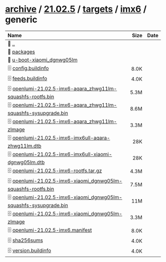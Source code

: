 ---
---

# [archive](/archive/) / [21.02.5](/archive/21.02.5/) / [targets](/archive/21.02.5/targets/) / [imx6](/archive/21.02.5/targets/imx6/) / generic


| Name | Size | Date |
|:---|---:|---|
| 📁 [..](../) | | |
| 📁 [packages](packages) | | |
| 📁 [u-boot-xiaomi_dgnwg05lm](u-boot-xiaomi_dgnwg05lm) | | |
| 🗄️ [config.buildinfo](./config.buildinfo) | 8.0K | |
| 🗄️ [feeds.buildinfo](./feeds.buildinfo) | 4.0K | |
| 🗄️ [openlumi-21.02.5-imx6-aqara_zhwg11lm-squashfs-rootfs.bin](./openlumi-21.02.5-imx6-aqara_zhwg11lm-squashfs-rootfs.bin) | 5.3M | |
| 🗄️ [openlumi-21.02.5-imx6-aqara_zhwg11lm-squashfs-sysupgrade.bin](./openlumi-21.02.5-imx6-aqara_zhwg11lm-squashfs-sysupgrade.bin) | 8.6M | |
| 🗄️ [openlumi-21.02.5-imx6-aqara_zhwg11lm-zImage](./openlumi-21.02.5-imx6-aqara_zhwg11lm-zImage) | 3.3M | |
| 🗄️ [openlumi-21.02.5-imx6-imx6ull-aqara-zhwg11lm.dtb](./openlumi-21.02.5-imx6-imx6ull-aqara-zhwg11lm.dtb) | 28K | |
| 🗄️ [openlumi-21.02.5-imx6-imx6ull-xiaomi-dgnwg05lm.dtb](./openlumi-21.02.5-imx6-imx6ull-xiaomi-dgnwg05lm.dtb) | 28K | |
| 🗄️ [openlumi-21.02.5-imx6-rootfs.tar.gz](./openlumi-21.02.5-imx6-rootfs.tar.gz) | 4.3M | |
| 🗄️ [openlumi-21.02.5-imx6-xiaomi_dgnwg05lm-squashfs-rootfs.bin](./openlumi-21.02.5-imx6-xiaomi_dgnwg05lm-squashfs-rootfs.bin) | 7.5M | |
| 🗄️ [openlumi-21.02.5-imx6-xiaomi_dgnwg05lm-squashfs-sysupgrade.bin](./openlumi-21.02.5-imx6-xiaomi_dgnwg05lm-squashfs-sysupgrade.bin) | 11M | |
| 🗄️ [openlumi-21.02.5-imx6-xiaomi_dgnwg05lm-zImage](./openlumi-21.02.5-imx6-xiaomi_dgnwg05lm-zImage) | 3.3M | |
| 🗄️ [openlumi-21.02.5-imx6.manifest](./openlumi-21.02.5-imx6.manifest) | 8.0K | |
| 🗄️ [sha256sums](./sha256sums) | 4.0K | |
| 🗄️ [version.buildinfo](./version.buildinfo) | 4.0K | |

